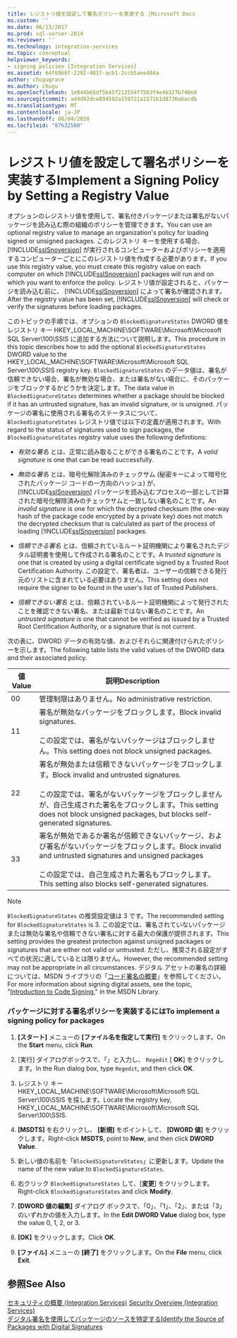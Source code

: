 ```yaml
---
title: レジストリ値を設定して署名ポリシーを実装する |Microsoft Docs
ms.custom: ''
ms.date: 06/13/2017
ms.prod: sql-server-2014
ms.reviewer: ''
ms.technology: integration-services
ms.topic: conceptual
helpviewer_keywords:
- signing policies [Integration Services]
ms.assetid: 64f6966f-2292-401f-acb1-2ccb5aee484a
author: chugugrace
ms.author: chugu
ms.openlocfilehash: 1e844b65df5b45f212554f7583f4e4b327b740e0
ms.sourcegitcommit: ad4d92dce894592a259721a1571b1d8736abacdb
ms.translationtype: MT
ms.contentlocale: ja-JP
ms.lasthandoff: 08/04/2020
ms.locfileid: "87632580"
---
```

# <a name="implement-a-signing-policy-by-setting-a-registry-value"></a><span data-ttu-id="b7061-102">レジストリ値を設定して署名ポリシーを実装する</span><span class="sxs-lookup"><span data-stu-id="b7061-102">Implement a Signing Policy by Setting a Registry Value</span></span>
  <span data-ttu-id="b7061-103">オプションのレジストリ値を使用して、署名付きパッケージまたは署名がないパッケージを読み込む際の組織のポリシーを管理できます。</span><span class="sxs-lookup"><span data-stu-id="b7061-103">You can use an optional registry value to manage an organization's policy for loading signed or unsigned packages.</span></span> <span data-ttu-id="b7061-104">このレジストリ キーを使用する場合、 [!INCLUDE[ssISnoversion](../includes/ssisnoversion-md.md)] が実行されるコンピューターおよびポリシーを適用するコンピューターごとにこのレジストリ値を作成する必要があります。</span><span class="sxs-lookup"><span data-stu-id="b7061-104">If you use this registry value, you must create this registry value on each computer on which [!INCLUDE[ssISnoversion](../includes/ssisnoversion-md.md)] packages will run and on which you want to enforce the policy.</span></span> <span data-ttu-id="b7061-105">レジストリ値が設定されると、パッケージを読み込む前に、 [!INCLUDE[ssISnoversion](../includes/ssisnoversion-md.md)] によって署名が確認されます。</span><span class="sxs-lookup"><span data-stu-id="b7061-105">After the registry value has been set, [!INCLUDE[ssISnoversion](../includes/ssisnoversion-md.md)] will check or verify the signatures before loading packages.</span></span>  
  
 <span data-ttu-id="b7061-106">このトピックの手順では、オプションの `BlockedSignatureStates` DWORD 値をレジストリ キー HKEY_LOCAL_MACHINE\SOFTWARE\Microsoft\Microsoft SQL Server\100\SSIS に追加する方法について説明します。</span><span class="sxs-lookup"><span data-stu-id="b7061-106">This procedure in this topic describes how to add the optional `BlockedSignatureStates` DWORD value to the HKEY_LOCAL_MACHINE\SOFTWARE\Microsoft\Microsoft SQL Server\100\SSIS registry key.</span></span> <span data-ttu-id="b7061-107">`BlockedSignatureStates` のデータ値は、署名が信頼できない場合、署名が無効な場合、または署名がない場合に、そのパッケージをブロックするかどうかを決定します。</span><span class="sxs-lookup"><span data-stu-id="b7061-107">The data value in `BlockedSignatureStates` determines whether a package should be blocked if it has an untrusted signature, has an invalid signature, or is unsigned.</span></span> <span data-ttu-id="b7061-108">パッケージの署名に使用される署名のステータスについて、`BlockedSignatureStates` レジストリ値では以下の定義が適用されます。</span><span class="sxs-lookup"><span data-stu-id="b7061-108">With regard to the status of signatures used to sign packages, the `BlockedSignatureStates` registry value uses the following definitions:</span></span>  
  
-   <span data-ttu-id="b7061-109">*有効な署名* とは、正常に読み取ることができる署名のことです。</span><span class="sxs-lookup"><span data-stu-id="b7061-109">A *valid signature* is one that can be read successfully.</span></span>  
  
-   <span data-ttu-id="b7061-110">*無効な署名* とは、暗号化解除済みのチェックサム (秘密キーによって暗号化されたパッケージ コードの一方向のハッシュ) が、 [!INCLUDE[ssISnoversion](../includes/ssisnoversion-md.md)] パッケージを読み込むプロセスの一部として計算された暗号化解除済みのチェックサムと一致しない署名のことです。</span><span class="sxs-lookup"><span data-stu-id="b7061-110">An *invalid signature* is one for which the decrypted checksum (the one-way hash of the package code encrypted by a private key) does not match the decrypted checksum that is calculated as part of the process of loading [!INCLUDE[ssISnoversion](../includes/ssisnoversion-md.md)] packages.</span></span>  
  
-   <span data-ttu-id="b7061-111">*信頼できる署名* とは、信頼されているルート証明機関により署名されたデジタル証明書を使用して作成される署名のことです。</span><span class="sxs-lookup"><span data-stu-id="b7061-111">A *trusted signature* is one that is created by using a digital certificate signed by a Trusted Root Certification Authority.</span></span> <span data-ttu-id="b7061-112">この設定で、署名者は、ユーザーの信頼できる発行元のリストに含まれている必要はありません。</span><span class="sxs-lookup"><span data-stu-id="b7061-112">This setting does not require the signer to be found in the user's list of Trusted Publishers.</span></span>  
  
-   <span data-ttu-id="b7061-113">*信頼できない署名* とは、信頼されているルート証明機関によって発行されたことを確認できない署名、または最新ではない署名のことです。</span><span class="sxs-lookup"><span data-stu-id="b7061-113">An *untrusted signature* is one that cannot be verified as issued by a Trusted Root Certification Authority, or a signature that is not current.</span></span>  
  
 <span data-ttu-id="b7061-114">次の表に、DWORD データの有効な値、およびそれらに関連付けられたポリシーを示します。</span><span class="sxs-lookup"><span data-stu-id="b7061-114">The following table lists the valid values of the DWORD data and their associated policy.</span></span>  
  
|<span data-ttu-id="b7061-115">値</span><span class="sxs-lookup"><span data-stu-id="b7061-115">Value</span></span>|<span data-ttu-id="b7061-116">説明</span><span class="sxs-lookup"><span data-stu-id="b7061-116">Description</span></span>|  
|-----------|-----------------|  
|<span data-ttu-id="b7061-117">0</span><span class="sxs-lookup"><span data-stu-id="b7061-117">0</span></span>|<span data-ttu-id="b7061-118">管理制限はありません。</span><span class="sxs-lookup"><span data-stu-id="b7061-118">No administrative restriction.</span></span>|  
|<span data-ttu-id="b7061-119">1</span><span class="sxs-lookup"><span data-stu-id="b7061-119">1</span></span>|<span data-ttu-id="b7061-120">署名が無効なパッケージをブロックします。</span><span class="sxs-lookup"><span data-stu-id="b7061-120">Block invalid signatures.</span></span><br /><br /> <span data-ttu-id="b7061-121">この設定では、署名がないパッケージはブロックしません。</span><span class="sxs-lookup"><span data-stu-id="b7061-121">This setting does not block unsigned packages.</span></span>|  
|<span data-ttu-id="b7061-122">2</span><span class="sxs-lookup"><span data-stu-id="b7061-122">2</span></span>|<span data-ttu-id="b7061-123">署名が無効または信頼できないパッケージをブロックします。</span><span class="sxs-lookup"><span data-stu-id="b7061-123">Block invalid and untrusted signatures.</span></span><br /><br /> <span data-ttu-id="b7061-124">この設定では、署名がないパッケージをブロックしませんが、自己生成された署名をブロックします。</span><span class="sxs-lookup"><span data-stu-id="b7061-124">This setting does not block unsigned packages, but blocks self-generated signatures.</span></span>|  
|<span data-ttu-id="b7061-125">3</span><span class="sxs-lookup"><span data-stu-id="b7061-125">3</span></span>|<span data-ttu-id="b7061-126">署名が無効であるか署名が信頼できないパッケージ、および署名がないパッケージをブロックします。</span><span class="sxs-lookup"><span data-stu-id="b7061-126">Block invalid and untrusted signatures and unsigned packages</span></span><br /><br /> <span data-ttu-id="b7061-127">この設定では、自己生成された署名もブロックします。</span><span class="sxs-lookup"><span data-stu-id="b7061-127">This setting also blocks self-generated signatures.</span></span>|  
  
> [!NOTE]  
>  <span data-ttu-id="b7061-128">`BlockedSignatureStates` の推奨設定値は 3 です。</span><span class="sxs-lookup"><span data-stu-id="b7061-128">The recommended setting for `BlockedSignatureStates` is 3.</span></span> <span data-ttu-id="b7061-129">この設定では、署名されていないパッケージまたは無効な署名や信頼できない署名に対する最大の保護が提供されます。</span><span class="sxs-lookup"><span data-stu-id="b7061-129">This setting provides the greatest protection against unsigned packages or signatures that are either not valid or untrusted.</span></span> <span data-ttu-id="b7061-130">ただし、推奨される設定がすべての状況に適しているとは限りません。</span><span class="sxs-lookup"><span data-stu-id="b7061-130">However, the recommended setting may not be appropriate in all circumstances.</span></span> <span data-ttu-id="b7061-131">デジタル アセットの署名の詳細については、MSDN ライブラリの「[コード署名の概要](https://go.microsoft.com/fwlink/?LinkId=51414)」を参照してください。</span><span class="sxs-lookup"><span data-stu-id="b7061-131">For more information about signing digital assets, see the topic, "[Introduction to Code Signing](https://go.microsoft.com/fwlink/?LinkId=51414)," in the MSDN Library.</span></span>  
  
### <a name="to-implement-a-signing-policy-for-packages"></a><span data-ttu-id="b7061-132">パッケージに対する署名ポリシーを実装するには</span><span class="sxs-lookup"><span data-stu-id="b7061-132">To implement a signing policy for packages</span></span>  
  
1.  <span data-ttu-id="b7061-133">**[スタート]** メニューの **[ファイル名を指定して実行]** をクリックします。</span><span class="sxs-lookup"><span data-stu-id="b7061-133">On the **Start** menu, click **Run**.</span></span>  
  
2.  <span data-ttu-id="b7061-134">[実行] ダイアログボックスで、「」と入力し、 `Regedit` [ **OK**] をクリックします。</span><span class="sxs-lookup"><span data-stu-id="b7061-134">In the Run dialog box, type `Regedit`, and then click **OK**.</span></span>  
  
3.  <span data-ttu-id="b7061-135">レジストリ キー HKEY_LOCAL_MACHINE\SOFTWARE\Microsoft\Microsoft SQL Server\100\SSIS を探します。</span><span class="sxs-lookup"><span data-stu-id="b7061-135">Locate the registry key, HKEY_LOCAL_MACHINE\SOFTWARE\Microsoft\Microsoft SQL Server\100\SSIS.</span></span>  
  
4.  <span data-ttu-id="b7061-136">**[MSDTS]** を右クリックし、 **[新規]** をポイントして、 **[DWORD 値]** をクリックします。</span><span class="sxs-lookup"><span data-stu-id="b7061-136">Right-click **MSDTS**, point to **New**, and then click **DWORD Value**.</span></span>  
  
5.  <span data-ttu-id="b7061-137">新しい値の名前を「`BlockedSignatureStates`」に更新します。</span><span class="sxs-lookup"><span data-stu-id="b7061-137">Update the name of the new value to `BlockedSignatureStates`.</span></span>  
  
6.  <span data-ttu-id="b7061-138">右クリック `BlockedSignatureStates` して、[**変更**] をクリックします。</span><span class="sxs-lookup"><span data-stu-id="b7061-138">Right-click `BlockedSignatureStates` and click **Modify**.</span></span>  
  
7.  <span data-ttu-id="b7061-139">**[DWORD 値の編集]** ダイアログ ボックスで、「0」、「1」、「2」、または「3」のいずれかの値を入力します。</span><span class="sxs-lookup"><span data-stu-id="b7061-139">In the **Edit DWORD Value** dialog box, type the value 0, 1, 2, or 3.</span></span>  
  
8.  <span data-ttu-id="b7061-140">**[OK]** をクリックします。</span><span class="sxs-lookup"><span data-stu-id="b7061-140">Click **OK**.</span></span>  
  
9. <span data-ttu-id="b7061-141">**[ファイル]** メニューの **[終了]** をクリックします。</span><span class="sxs-lookup"><span data-stu-id="b7061-141">On the **File** menu, click **Exit**.</span></span>  
  
## <a name="see-also"></a><span data-ttu-id="b7061-142">参照</span><span class="sxs-lookup"><span data-stu-id="b7061-142">See Also</span></span>  
 <span data-ttu-id="b7061-143">[セキュリティの概要 &#40;Integration Services&#41;](security/security-overview-integration-services.md) </span><span class="sxs-lookup"><span data-stu-id="b7061-143">[Security Overview &#40;Integration Services&#41;](security/security-overview-integration-services.md) </span></span>  
 [<span data-ttu-id="b7061-144">デジタル署名を使用してパッケージのソースを特定する</span><span class="sxs-lookup"><span data-stu-id="b7061-144">Identify the Source of Packages with Digital Signatures</span></span>](security/identify-the-source-of-packages-with-digital-signatures.md)  
  
  
